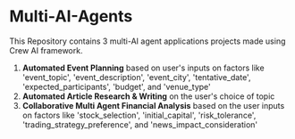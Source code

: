 # Multi-AI-Agents
This Repository contains 3 multi-AI agent applications projects made using Crew AI framework.

1. **Automated Event Planning** based on user's inputs on factors like 'event_topic', 'event_description', 'event_city', 'tentative_date', 'expected_participants', 'budget', and 'venue_type'
2. **Automated Article Research & Writing** on the user's choice of topic
3. **Collaborative Multi Agent Financial Analysis** based on the user inputs on factors like 'stock_selection', 'initial_capital', 'risk_tolerance', 'trading_strategy_preference', and 'news_impact_consideration'
  

